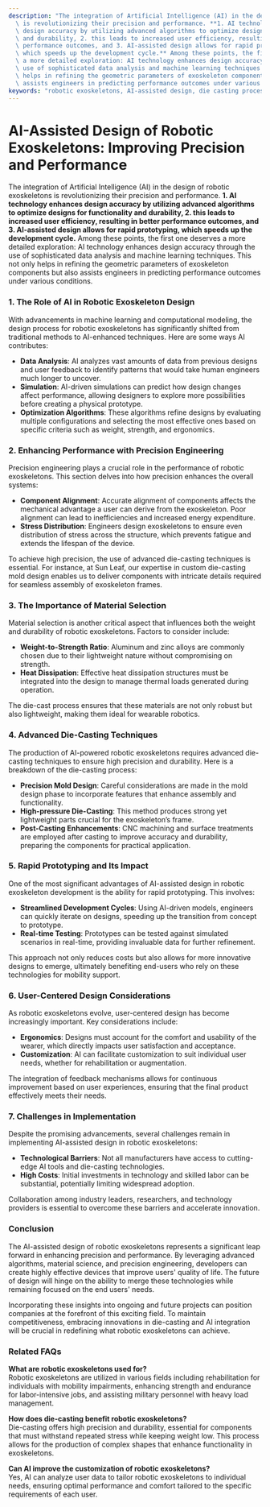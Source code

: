 ```yaml
---
description: "The integration of Artificial Intelligence (AI) in the design of robotic exoskeletons\
  \ is revolutionizing their precision and performance. **1. AI technology enhances\
  \ design accuracy by utilizing advanced algorithms to optimize designs for functionality\
  \ and durability, 2. this leads to increased user efficiency, resulting in better\
  \ performance outcomes, and 3. AI-assisted design allows for rapid prototyping,\
  \ which speeds up the development cycle.** Among these points, the first one deserves\
  \ a more detailed exploration: AI technology enhances design accuracy through the\
  \ use of sophisticated data analysis and machine learning techniques. This not only\
  \ helps in refining the geometric parameters of exoskeleton components but also\
  \ assists engineers in predicting performance outcomes under various conditions."
keywords: "robotic exoskeletons, AI-assisted design, die casting process, heat dissipation performance"
---
```

# AI-Assisted Design of Robotic Exoskeletons: Improving Precision and Performance

The integration of Artificial Intelligence (AI) in the design of robotic exoskeletons is revolutionizing their precision and performance. **1. AI technology enhances design accuracy by utilizing advanced algorithms to optimize designs for functionality and durability, 2. this leads to increased user efficiency, resulting in better performance outcomes, and 3. AI-assisted design allows for rapid prototyping, which speeds up the development cycle.** Among these points, the first one deserves a more detailed exploration: AI technology enhances design accuracy through the use of sophisticated data analysis and machine learning techniques. This not only helps in refining the geometric parameters of exoskeleton components but also assists engineers in predicting performance outcomes under various conditions.

### **1. The Role of AI in Robotic Exoskeleton Design**

With advancements in machine learning and computational modeling, the design process for robotic exoskeletons has significantly shifted from traditional methods to AI-enhanced techniques. Here are some ways AI contributes:

- **Data Analysis**: AI analyzes vast amounts of data from previous designs and user feedback to identify patterns that would take human engineers much longer to uncover.
- **Simulation**: AI-driven simulations can predict how design changes affect performance, allowing designers to explore more possibilities before creating a physical prototype.
- **Optimization Algorithms**: These algorithms refine designs by evaluating multiple configurations and selecting the most effective ones based on specific criteria such as weight, strength, and ergonomics.

### **2. Enhancing Performance with Precision Engineering**

Precision engineering plays a crucial role in the performance of robotic exoskeletons. This section delves into how precision enhances the overall systems:

- **Component Alignment**: Accurate alignment of components affects the mechanical advantage a user can derive from the exoskeleton. Poor alignment can lead to inefficiencies and increased energy expenditure.
- **Stress Distribution**: Engineers design exoskeletons to ensure even distribution of stress across the structure, which prevents fatigue and extends the lifespan of the device.
  
To achieve high precision, the use of advanced die-casting techniques is essential. For instance, at Sun Leaf, our expertise in custom die-casting mold design enables us to deliver components with intricate details required for seamless assembly of exoskeleton frames.

### **3. The Importance of Material Selection**

Material selection is another critical aspect that influences both the weight and durability of robotic exoskeletons. Factors to consider include:

- **Weight-to-Strength Ratio**: Aluminum and zinc alloys are commonly chosen due to their lightweight nature without compromising on strength.
- **Heat Dissipation**: Effective heat dissipation structures must be integrated into the design to manage thermal loads generated during operation.
  
The die-cast process ensures that these materials are not only robust but also lightweight, making them ideal for wearable robotics. 

### **4. Advanced Die-Casting Techniques**

The production of AI-powered robotic exoskeletons requires advanced die-casting techniques to ensure high precision and durability. Here is a breakdown of the die-casting process:

- **Precision Mold Design**: Careful considerations are made in the mold design phase to incorporate features that enhance assembly and functionality.
- **High-pressure Die-Casting**: This method produces strong yet lightweight parts crucial for the exoskeleton’s frame.
- **Post-Casting Enhancements**: CNC machining and surface treatments are employed after casting to improve accuracy and durability, preparing the components for practical application.

### **5. Rapid Prototyping and Its Impact**

One of the most significant advantages of AI-assisted design in robotic exoskeleton development is the ability for rapid prototyping. This involves:

- **Streamlined Development Cycles**: Using AI-driven models, engineers can quickly iterate on designs, speeding up the transition from concept to prototype.
- **Real-time Testing**: Prototypes can be tested against simulated scenarios in real-time, providing invaluable data for further refinement.
  
This approach not only reduces costs but also allows for more innovative designs to emerge, ultimately benefiting end-users who rely on these technologies for mobility support.

### **6. User-Centered Design Considerations**

As robotic exoskeletons evolve, user-centered design has become increasingly important. Key considerations include:

- **Ergonomics**: Designs must account for the comfort and usability of the wearer, which directly impacts user satisfaction and acceptance.
- **Customization**: AI can facilitate customization to suit individual user needs, whether for rehabilitation or augmentation.
  
The integration of feedback mechanisms allows for continuous improvement based on user experiences, ensuring that the final product effectively meets their needs.

### **7. Challenges in Implementation**

Despite the promising advancements, several challenges remain in implementing AI-assisted design in robotic exoskeletons:

- **Technological Barriers**: Not all manufacturers have access to cutting-edge AI tools and die-casting technologies.
- **High Costs**: Initial investments in technology and skilled labor can be substantial, potentially limiting widespread adoption.
  
Collaboration among industry leaders, researchers, and technology providers is essential to overcome these barriers and accelerate innovation.

### **Conclusion**

The AI-assisted design of robotic exoskeletons represents a significant leap forward in enhancing precision and performance. By leveraging advanced algorithms, material science, and precision engineering, developers can create highly effective devices that improve users' quality of life. The future of design will hinge on the ability to merge these technologies while remaining focused on the end users' needs.

Incorporating these insights into ongoing and future projects can position companies at the forefront of this exciting field. To maintain competitiveness, embracing innovations in die-casting and AI integration will be crucial in redefining what robotic exoskeletons can achieve.

### **Related FAQs**

**What are robotic exoskeletons used for?**  
Robotic exoskeletons are utilized in various fields including rehabilitation for individuals with mobility impairments, enhancing strength and endurance for labor-intensive jobs, and assisting military personnel with heavy load management.  

**How does die-casting benefit robotic exoskeletons?**  
Die-casting offers high precision and durability, essential for components that must withstand repeated stress while keeping weight low. This process allows for the production of complex shapes that enhance functionality in exoskeletons.  

**Can AI improve the customization of robotic exoskeletons?**  
Yes, AI can analyze user data to tailor robotic exoskeletons to individual needs, ensuring optimal performance and comfort tailored to the specific requirements of each user.
